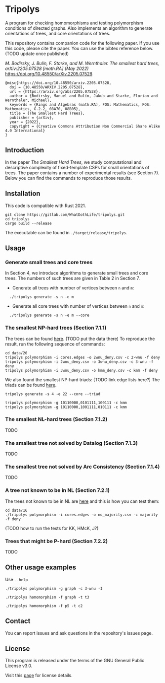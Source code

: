 Tripolys
====================================

A program for checking homomorphisms and testing polymorphism conditions of
directed graphs. Also implements an algorithm to generate orientations of trees,
and core orientations of trees. 

This repository contains companion code for the following paper. If you use this
code, please cite the paper. You can use the bibtex reference below. (TODO
update once published)

_M. Bodirsky, J. Bulín, F. Starke, and M. Wernthaler. The smallest hard trees, arXiv:2205.07528 [math.RA] (May 2022)_
https://doi.org/10.48550/arXiv.2205.07528
 
```
@misc{https://doi.org/10.48550/arxiv.2205.07528,
  doi = {10.48550/ARXIV.2205.07528},  
  url = {https://arxiv.org/abs/2205.07528},  
  author = {Bodirsky, Manuel and Bulín, Jakub and Starke, Florian and Wernthaler, Michael},  
  keywords = {Rings and Algebras (math.RA), FOS: Mathematics, FOS: Mathematics, G.2.2, 08A70, 08B05},  
  title = {The Smallest Hard Trees},  
  publisher = {arXiv},  
  year = {2022},  
  copyright = {Creative Commons Attribution Non Commercial Share Alike 4.0 International}
}
```

Introduction
-----------------
In the paper *The Smallest Hard Trees*, we study computational and descriptive
complexity of fixed-template CSPs for small orientations of trees. The paper
contains a number of experimental results (see Section 7). Below you can find
the commands to reproduce those results.

Installation
-----------------
This code is compatible with Rust 2021.

```
git clone https://gitlab.com/WhatDothLife/tripolys.git
cd tripolys
cargo build --release
```
The executable can be found in `./target/release/tripolys`.

<!--
Data
-----------------
-->
<!-- The slurm-scripts to reproduce the main experiments are in the subfolders under -->
<!-- "scripts". You may need to modify the path to the data folder via the -->
<!-- argument `data_path`. -->


Usage
-----------------


### Generate small trees and core trees

In Section 4, we introduce algorithms to generate small trees and core trees.
The numbers of such trees are given in Table 2 in Section 7.

- Generate all trees with number of vertices between `n` and `m`:
```
  ./tripolys generate -s n -e m
```

- Generate all core trees with number of vertices between `n` and `m`:
  
```
  ./tripolys generate -s n -e m --core
```

### The smallest NP-hard trees (Section 7.1.1) 

The trees can be found [here](file:data/20/no_kmm.csv ). (TODO put the data there)
To reproduce the result, run the following sequence of commands:

```
cd data/20
tripolys polymorphism -i cores.edges -o 2wnu_deny.csv -c 2-wnu -f deny
tripolys polymorphism -i 2wnu_deny.csv -o 3wnu_deny.csv -c 3-wnu -f deny
tripolys polymorphism -i 3wnu_deny.csv -o kmm_deny.csv -c kmm -f deny
```

We also found the smallest NP-hard triads: (TODO link edge lists here?)
The triads can be found [here](file:data/20/triads/no_kmm.csv ).

```
tripolys generate -s 4 -e 22 --core --triad
```

```
tripolys polymorphism -g 10110000,0101111,100111 -c kmm
tripolys polymorphism -g 10110000,1001111,010111 -c kmm
```


### The smallest NL-hard trees (Section 7.1.2)

TODO

### The smallest tree not solved by Datalog (Section 7.1.3)

TODO

### The smallest tree not solved by Arc Consistency (Section 7.1.4)

TODO

### A tree not known to be in NL (Section 7.2.1)

The trees not known to be in NL are
[here](https://gitlab.com/WhatDothLife/tripolys_data/-/blob/master/16/no_majority.csv)
and this is how you can test them:

```
cd data/16
./tripolys polymorphism -i cores.edges -o no_majority.csv -c majority -f deny
```
(TODO how to run the tests for KK, HMcK, J?)

### Trees that might be P-hard (Section 7.2.2)

TODO

Other usage examples
-----------------
Use `--help`

```
./tripolys polymorphism -g graph -c 3-wnu -I
```
```
./tripolys homomorphism -f graph -t t3
```
```
./tripolys homomorphism -f p5 -t c2
```

Contact
-----------------
You can report issues and ask questions in the repository's issues page. 

License
-----------------
This program is released under the terms of the GNU General Public License v3.0.

Visit this [page](http://gnugpl.org/) for license details.


<!-- Acknowledgements -->
<!-- -------------------------- -->
<!-- The work was supported by the Center for Information Services and High -->
<!-- Performance Computing [Zentrum für Informationsdienste und Hochleistungsrechnen -->
<!-- (ZIH)] at TU Dresden which provided its facilities for high throughput -->
<!-- calculations. -->

